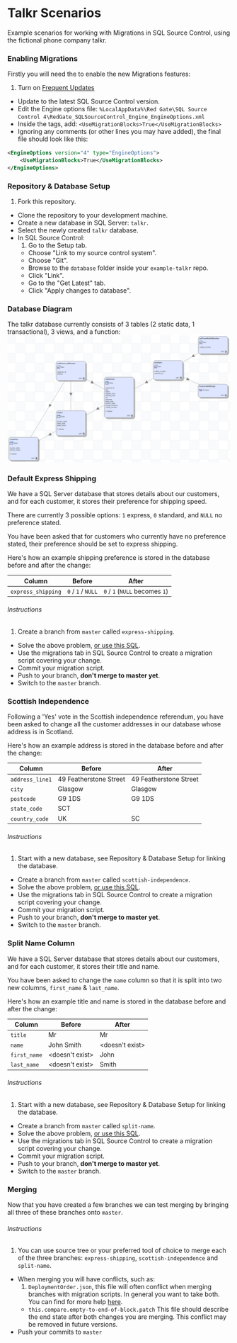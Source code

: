 # Talkr Scenarios
Example scenarios for working with Migrations in SQL Source Control, using the fictional phone company talkr.

### Enabling Migrations

Firstly you will need the to enable the new Migrations features:

1. Turn on [Frequent Updates](http://documentation.red-gate.com/display/SOC4/Turning+on+Frequent+Updates)
- Update to the latest SQL Source Control version.
- Edit the Engine options file: `%LocalAppData%\Red Gate\SQL Source Control 4\RedGate_SQLSourceControl_Engine_EngineOptions.xml`
- Inside the <EngineOptions> tags, add: `<UseMigrationBlocks>True</UseMigrationBlocks>`
- Ignoring any comments (or other lines you may have added), the final file should look like this:
```xml
<EngineOptions version="4" type="EngineOptions">
	<UseMigrationBlocks>True</UseMigrationBlocks>
</EngineOptions>
```

### Repository & Database Setup

1. Fork this repository.
- Clone the repository to your development machine.
- Create a new database in SQL Server: `talkr`.
- Select the newly created `talkr` database.
- In SQL Source Control:
  1. Go to the Setup tab.
  - Choose "Link to my source control system".
  - Choose "Git".
  - Browse to the `database` folder inside your `example-talkr` repo.
  - Click "Link".
  - Go to the "Get Latest" tab.
  - Click "Apply changes to database".

### Database Diagram
The talkr database currently consists of 3 tables (2 static data, 1 transactional), 3 views, and a function:
![Talkr Database Diagram](/images/talkr_db_diagram.png)

### Default Express Shipping

We have a SQL Server database that stores details about our customers, and for each customer, it stores their preference for shipping speed.

There are currently 3 possible options: `1` express, `0` standard, and `NULL` no preference stated.

You have been asked that for customers who currently have no preference stated, their preference should be set to express shipping.

Here's how an example shipping preference is stored in the database before and after the change:

Column              | Before             | After
--------------------|--------------------|-------------------------------
`express_shipping`  | `0` / `1` / `NULL` | `0` / `1` (`NULL` becomes `1`)

###### Instructions
1. Create a branch from `master` called `express-shipping`.
- Solve the above problem, [or use this SQL](/examples/express-shipping.sql).
- Use the migrations tab in SQL Source Control to create a migration script covering your change.
- Commit your migration script.
- Push to your branch, **don't merge to master yet**.
- Switch to the `master` branch.

### Scottish Independence

Following a 'Yes' vote in the Scottish independence referendum, you have been asked to change all the customer addresses in our database whose address is in Scotland.

Here's how an example address is stored in the database before and after the change:

Column              | Before                 | After
--------------------|------------------------|-----------------------
`address_line1`     | 49 Featherstone Street | 49 Featherstone Street
`city`              | Glasgow                | Glasgow
`postcode`          | G9 1DS                 | G9 1DS
`state_code`        | SCT                    |
`country_code`      | UK                     | SC

###### Instructions
1. Start with a new database, see Repository & Database Setup for linking the database.
- Create a branch from `master` called `scottish-independence`.
- Solve the above problem, [or use this SQL](/examples/scottish-independence.sql).
- Use the migrations tab in SQL Source Control to create a migration script covering your change.
- Commit your migration script.
- Push to your branch, **don't merge to master yet**.
- Switch to the `master` branch.

### Split Name Column

We have a SQL Server database that stores details about our customers, and for each customer, it stores their title and name.

You have been asked to change the `name` column so that it is split into two new columns, `first_name` & `last_name`.

Here's how an example title and name is stored in the database before and after the change:

Column       | Before          | After
-------------|-----------------|-----------------
`title`      | Mr              | Mr
`name`       | John Smith      | <doesn't exist>
`first_name` | <doesn't exist> | John
`last_name`  | <doesn't exist> | Smith

###### Instructions
1. Start with a new database, see Repository & Database Setup for linking the database.
- Create a branch from `master` called `split-name`.
- Solve the above problem, [or use this SQL](/examples/split-name.sql).
- Use the migrations tab in SQL Source Control to create a migration script covering your change.
- Commit your migration script.
- Push to your branch, **don't merge to master yet**.
- Switch to the `master` branch.

### Merging
Now that you have created a few branches we can test merging by bringing all three of these branches onto `master`.
###### Instructions
1. You can use source tree or your preferred tool of choice to merge each of the three branches: `express-shipping`, `scottish-independence` and `split-name`.
- When merging you will have conflicts, such as:
  1. `DeploymentOrder.json`, this file will often conflict when merging branches with migration scripts. In general you want to take both. You can find for more help [here](www.red-gate.com/SOC4/order-file-more-info).
  - `this.compare.empty-to-end-of-block.patch` This file should describe the end state after both changes you are merging.  This conflict may be removed in future versions.
- Push your commits to `master`

